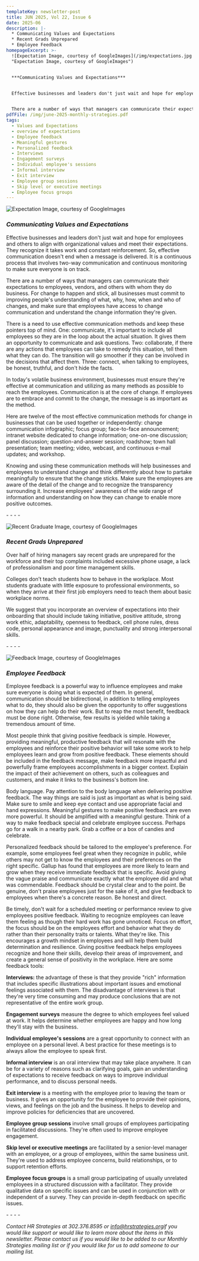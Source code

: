 ```yaml
---
templateKey: newsletter-post
title: JUN 2025, Vol 22, Issue 6
date: 2025-06
description: |-
  * Communicating Values and Expectations
  * Recent Grads Unprepared
  * Employee Feedback
homepageExcerpt: >-
  ![Expectation Image, courtesy of GoogleImages](/img/expectations.jpg
  "Expectation Image, courtesy of GoogleImages")


  ***Communicating Values and Expectations***


  Effective businesses and leaders don't just wait and hope for employees and others to align with organizational values and meet their expectations. They recognize it takes work and constant reinforcement. So, effective communication doesn't end when a message is delivered. It is a continuous process that involves two-way communication and continuous monitoring to make sure everyone is on track.


  There are a number of ways that managers can communicate their expectations to employees, vendors, and others with whom they do business. For change to happen and stick, all businesses must commit to improving people's understanding of what, why, how, when and who of changes, and make sure that employees have access to change communication and understand the change information they're given.
pdfFile: /img/june-2025-monthly-strategies.pdf
tags:
  - Values and Expectations
  - overview of expectations
  - Employee feedback
  - Meaningful gestures
  - Personalized feedback
  - Interviews
  - Engagement surveys
  - Individual employee's sessions
  - Informal interview
  - Exit interview
  - Employee group sessions
  - Skip level or executive meetings
  - Employee focus groups
---
```

![Expectation Image, courtesy of GoogleImages](/img/expectations.jpg "Expectation Image, courtesy of GoogleImages")

### ***Communicating Values and Expectations***

Effective businesses and leaders don't just wait and hope for employees and others to align with organizational values and meet their expectations. They recognize it takes work and constant reinforcement. So, effective communication doesn't end when a message is delivered. It is a continuous process that involves two-way communication and continuous monitoring to make sure everyone is on track.

There are a number of ways that managers can communicate their expectations to employees, vendors, and others with whom they do business. For change to happen and stick, all businesses must commit to improving people's understanding of what, why, how, when and who of changes, and make sure that employees have access to change communication and understand the change information they're given. 

There is a need to use effective communication methods and keep these pointers top of mind. One: communicate, it's important to include all employees so they are in the loop about the actual situation. It gives them an opportunity to communicate and ask questions. Two: collaborate, if there are any actions that employees can take to remedy this situation, tell them what they can do. The transition will go smoother if they can be involved in the decisions that affect them. Three: connect, when talking to employees, be honest, truthful, and don't hide the facts.

In today's volatile business environment, businesses must ensure they're effective at communication and utilizing as many methods as possible to reach the employees. Communication is at the core of change. If employees are to embrace and commit to the change, the message is as important as the method.

Here are twelve of the most effective communication methods for change in businesses that can be used together or independently: change communication infographic; focus group; face-to-face announcement; intranet website dedicated to change information; one-on-one discussion; panel discussion; question-and-answer session; roadshow; town hall presentation; team meeting; video, webcast, and continuous e-mail updates; and workshop.

Knowing and using these communication methods will help businesses and employees to understand change and think differently about how to partake meaningfully to ensure that the change sticks. Make sure the employees are aware of the detail of the change and to recognize the transparency surrounding it. Increase employees' awareness of the wide range of information and understanding on how they can change to enable more positive outcomes.

\-﻿ - - -

![Recent Graduate Image, courtesy of GoogleImages](/img/graduates.jpg "Recent Graduate Image, courtesy of GoogleImages")

### ***Recent Grads Unprepared***

Over half of hiring managers say recent grads are unprepared for the workforce and their top complaints included excessive phone usage, a lack of professionalism and poor time management skills.

Colleges don’t teach students how to behave in the workplace. Most students graduate with little exposure to professional environments, so when they arrive at their first job employers need to teach them about basic workplace norms.

We suggest that you incorporate an overview of expectations into their onboarding that should include taking initiative, positive attitude, strong work ethic, adaptability, openness to feedback, cell phone rules, dress code, personal appearance and image, punctuality and strong interpersonal skills.

\-﻿ - - -

![Feedback Image, courtesy of GoogleImages](/img/feedback.jpg "Feedback Image, courtesy of GoogleImages")

### ***Employee Feedback***

Employee feedback is a powerful way to influence employees and make sure everyone is doing what is expected of them. In general, communication should be bidirectional, in addition to telling employees what to do, they should also be given the opportunity to offer suggestions on how they can help do their work. But to reap the most benefit, feedback must be done right. Otherwise, few results is yielded while taking a tremendous amount of time.

Most people think that giving positive feedback is simple. However, providing meaningful, productive feedback that will resonate with the employees and reinforce their positive behavior will take some work to help employees learn and grow from positive feedback. These elements should be included in the feedback message, make feedback more impactful and powerfully frame employees accomplishments in a bigger context. Explain the impact of their achievement on others, such as colleagues and customers, and make it links to the business's bottom line.

Body language. Pay attention to the body language when delivering positive feedback. The way things are said is just as important as what is being said. Make sure to smile and keep eye contact and use appropriate facial and hand expressions. Meaningful gestures to make positive feedback are even more powerful. It should be amplified with a meaningful gesture. Think of a way to make feedback special and celebrate employee success. Perhaps go for a walk in a nearby park. Grab a coffee or a box of candies and celebrate. 

Personalized feedback should be tailored to the employee's preference. For example, some employees feel great when they recognize in public, while others may not get to know the employees and their preferences on the right specific. Gallup has found that employees are more likely to learn and grow when they receive immediate feedback that is specific. Avoid giving the vague praise and communicate exactly what the employee did and what was commendable. Feedback should be crystal clear and to the point. Be genuine, don't praise employees just for the sake of it, and give feedback to employees when there's a concrete reason. Be honest and direct.

Be timely, don't wait for a scheduled meeting or performance review to give employees positive feedback. Waiting to recognize employees can leave them feeling as though their hard work has gone unnoticed. Focus on effort, the focus should be on the employees effort and behavior what they do rather than their personality traits or talents. What they're like. This encourages a growth mindset in employees and will help them build determination and resilience. Giving positive feedback helps employees recognize and hone their skills, develop their areas of improvement, and create a general sense of positivity in the workplace. Here are some feedback tools:

**Interviews:** the advantage of these is that they provide "rich" information that includes specific illustrations about important issues and emotional feelings associated with them. The disadvantage of interviews is that they're very time consuming and may produce conclusions that are not representative of the entire work group.

**Engagement surveys** measure the degree to which employees feel valued at work. It helps determine whether employees are happy and how long they'll stay with the business.

**Individual employee's sessions** are a great opportunity to connect with an employee on a personal level. A best practice for these meetings is to always allow the employee to speak first.

**Informal interview** is an oral interview that may take place anywhere. It can be for a variety of reasons such as clarifying goals, gain an understanding of expectations to receive feedback on ways to improve individual performance, and to discuss personal needs.

**Exit interview** is a meeting with the employee prior to leaving the team or business. It gives an opportunity for the employee to provide their opinions, views, and feelings on the job and the business. It helps to develop and improve policies for deficiencies that are uncovered.

**Employee group sessions** involve small groups of employees participating in facilitated discussions. They're often used to improve employee engagement.

**Skip level or executive meetings** are facilitated by a senior-level manager with an employee, or a group of employees, within the same business unit. They're used to address employee concerns, build relationships, or to support retention efforts.

**Employee focus groups** is a small group participating of usually unrelated employees in a structured discussion with a facilitator. They provide qualitative data on specific issues and can be used in conjunction with or independent of a survey. They can provide in-depth feedback on specific issues.

\-﻿ - - -

*Contact HR Strategies at 302.376.8595 or [info@hrstrategies.org](mailto:info@hrstrategies.org)if you would like support or would like to learn more about the items in this newsletter. Please contact us if you would like to be added to our Monthly Strategies mailing list or if you would like for us to add someone to our mailing list.*